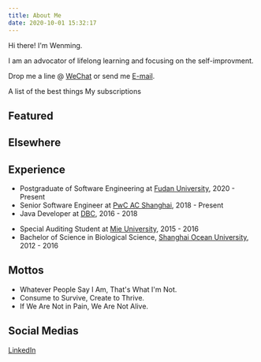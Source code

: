```yaml
---
title: About Me
date: 2020-10-01 15:32:17
---
```



Hi there! I'm Wenming. 

I am an advocator of lifelong learning and focusing on the self-improvment.

<!--
I create and share knowledge with writing.
-->

Drop me a line @ [WeChat](alwaysherewithme.jpg) or send me [E-mail](mailto:zhouwenming0401@qq.com).

A list of the best things
My subscriptions

## Featured
<!-- 
- 我的时间管理系统
- 「程序员」和「软件工程师」是一回事吗？
- Grow @ Google 02: 「能用就行」还远远不够
- Grow @ Google 01: Noogler 成长的必经之痛
- 过去这五年，我学到了什么
- Learning How to Learn 课程笔记
- A Philosophy of Software Design 阅读笔记
- David Perell 关于在线写作的建议
- The Effective Engineer 阅读笔记
- Programming Beyond Practices 阅读笔记
-->



## Elsewhere
<!-- 
- Parallel Experiments: Telegram channel where I share random thoughts and curated resources.
- Hyperbola: Podcast about indie games, software development and life hacks (more to come!).
- Twitter / Douban / Instagram
GitHub / LinkedIn
- Earlier posts archived at [dnc1994.github.io]().
-->


## Experience
- Postgraduate of Software Engineering at [Fudan University](https://www.fudan.edu.cn), 2020 - Present
- Senior Software Engineer at [PwC AC Shanghai](), 2018 - Present
- Java Developer at [DBC](), 2016 - 2018

<!-- 
- Internships at NVIDIA (Shanghai) and Strikingly, 2016 - 2017
- RA & TA at Fudan University, 2015 - 2017
-->

- Special Auditing Student at [Mie University](https://www.mie-u.ac.jp), 2015 - 2016
- Bachelor of Science in Biological Science, [Shanghai Ocean University](https://www.shou.edu.cn), 2012 - 2016

<!-- 
- Competitive Programming, 2007 - 2012
-->

## Mottos
- Whatever People Say I Am, That's What I'm Not.
- Consume to Survive, Create to Thrive.
- If We Are Not in Pain, We Are Not Alive.

<!-- ## Blogroll
- Shu Ding
- Yiming Chen -->

## Social Medias
[LinkedIn](https://cn.linkedin.com/in/wenming-zhou-54238212b)
<!-- [WeChat]() -->